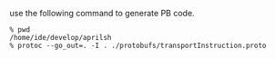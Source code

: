 use the following command to generate PB code.

```
% pwd
/home/ide/develop/aprilsh
% protoc --go_out=. -I . ./protobufs/transportInstruction.proto

```
